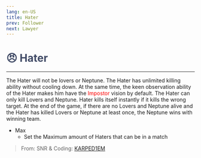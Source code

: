 ```yaml
---
lang: en-US
title: Hater
prev: Follower
next: Lawyer
---
```


# <font color="#414b66">😠 <b>Hater</b></font> <Badge text="Benign" type="tip" vertical="middle"/>
---

The Hater will not be lovers or Neptune. The Hater has unlimited killing ability without cooling down. At the same time, the keen observation ability of the Hater makes him have the <font color=red>Impostor</font> vision by default. The Hater can only kill Lovers and Neptune. Hater kills itself instantly if it kills the wrong target. At the end of the game, if there are no Lovers and Neptune alive and the Hater has killed Lovers or Neptune at least once, the Neptune wins with winning team.
* Max
  * Set the Maximum amount of Haters that can be in a match 

> From: SNR & Coding: [KARPED1EM](https://github.com/KARPED1EM)